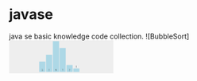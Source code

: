 # javase
java se basic knowledge code collection.
![BubbleSort]
<img src="https://github.com/riklionline/javase/blob/main/src/com/web/asset/bubblesort.gif" width="210px">
